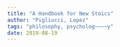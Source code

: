 ```yaml
---
title: "A Handbook for New Stoics"
author: "Pigliucci, Lopez"
tags: "philosophy, psycholog~~~~y"
date: 2019-08-19
---
```


